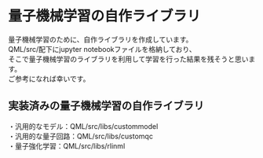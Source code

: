 # 量子機械学習の自作ライブラリ

量子機械学習のために、自作ライブラリを作成しています。<br>
QML/src/配下にjupyter notebookファイルを格納しており、<br>
そこで量子機械学習のライブラリを利用して学習を行った結果を残そうと思います。<br>
ご参考になれば幸いです。<br>

## 実装済みの量子機械学習の自作ライブラリ
・汎用的なモデル：QML/src/libs/custommodel <br>
・汎用的な量子回路：QML/src/libs/customqc <br>
・量子強化学習：QML/src/libs/rlinml <br>